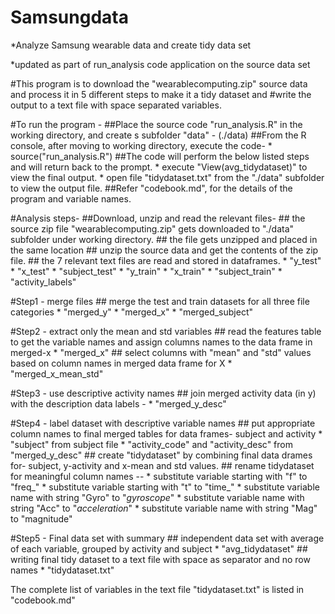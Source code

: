 # Samsungdata
*Analyze Samsung wearable data and create tidy data set

*updated as part of run_analysis code application on the source data set

#This program is to download the "wearablecomputing.zip" source data and process it in 5 different steps to make it a tidy dataset and 
#write the output to a text file with space separated variables.

#To run the program -
	##Place the source code "run_analysis.R" in the working directory, and create s subfolder "data" - (./data)
	##From the R console, after moving to working directory, execute the code-
		* source("run_analysis.R")
	##The code will perform the below listed steps and will return back to the prompt.
		* execute "View(avg_tidydataset)" to view the final output.
		* open file "tidydataset.txt" from the "./data" subfolder to view the output file.
	##Refer "codebook.md", for the details of the program and variable names.
	
#Analysis steps- 
##Download, unzip and read the relevant files-
	## the source zip file "wearablecomputing.zip" gets downloaded to "./data" subfolder under working directory.
	## the file gets unzipped and placed in the same location
	## unzip the source data and get the contents of the zip file.
	## the 7 relevant text files are read and stored in dataframes.
		 * "y_test"
		 * "x_test"
		 * "subject_test"
		 * "y_train"
		 * "x_train"
		 * "subject_train"
		 * "activity_labels"

#Step1 - merge files
	## merge the test and train datasets for all three file categories
		 * "merged_y"
		 * "merged_x"
		 * "merged_subject"

#Step2 - extract only the mean and std variables
	## read the features table to get the variable names and assign columns names to the data frame in merged-x
		 * "merged_x"
	## select columns with "mean" and "std" values based on column names in merged data frame for X 
		 * "merged_x_mean_std"

#Step3 - use descriptive activity names
	## join merged activity data (in y) with the description data labels - 
		 * "merged_y_desc"

#Step4 - label dataset with descriptive variable names
	## put appropriate column names to final merged tables for data frames- subject and activity
		 * "subject" from subject file
		 * "activity_code" and "activity_desc" from "merged_y_desc"
	## create "tidydataset" by combining final data drames for- subject, y-activity and x-mean and std values.
	## rename tidydataset for meaningful column names --
		 * substitute variable starting with "f" to "freq_"
		 * substitute variable starting with "t" to "time_"	
		 * substitute variable name with string "Gyro" to "_gyroscope_"
		 * substitute variable name with string "Acc" to "_acceleration_"
		 * substitute variable name with string "Mag" to "magnitude"

#Step5 - Final data set with summary
	## independent data set with average of each variable, grouped by activity and subject 
		 * "avg_tidydataset"
	## writing final tidy dataset to a text file with space as separator and no row names 
		 * "tidydataset.txt"

The complete list of variables in the text file "tidydataset.txt" is listed in "codebook.md"

